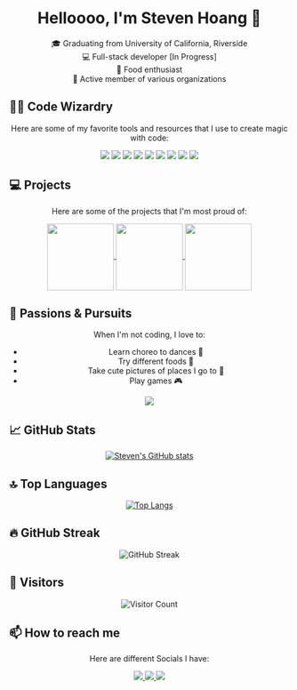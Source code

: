 <div align="center">

# Helloooo, I'm Steven Hoang 🤘

🎓 Graduating from University of California, Riverside <br>
💻 Full-stack developer [In Progress] <br>
🍔 Food enthusiast <br>
🤝 Active member of various organizations <br>

</div>

## 🧙‍♂️ Code Wizardry
<div align="center">

Here are some of my favorite tools and resources that I use to create magic with code:

</div>

<div align="center">

<img src="https://img.shields.io/badge/Editor-VSCode-007ACC?logo=visual-studio-code&logoColor=white">
<img src="https://img.shields.io/badge/Editor-Clion-2C8EBB?logo=clion&logoColor=white">
<img src="https://img.shields.io/badge/Framework-React_Native-61DAFB?logo=react&logoColor=white">
<img src="https://img.shields.io/badge/Language-C++-00599C?logo=c%2B%2B&logoColor=white">
<img src="https://img.shields.io/badge/Language-Java-007396?logo=java&logoColor=white">
<img src="https://img.shields.io/badge/Language-Python-3776AB?logo=python&logoColor=white">
<img src="https://img.shields.io/badge/Design-Figma-F24E1E?logo=figma&logoColor=white">
<img src="https://img.shields.io/badge/Design-PenPot-2C2E5D?logo=penpot&logoColor=white">
<img src="https://img.shields.io/badge/Deployment-EXPO_GO-000020?logo=expo&logoColor=white">

</div>

## 💻 Projects
<div align="center">

Here are some of the projects that I'm most proud of:

</div>

<div align="center">

<a href="https://github.com/teamrocketuno/flushfinder">
  <img align="center" height="120px" src="https://github-readme-stats.vercel.app/api/pin/?username=teamrocketuno&repo=flushfinder&theme=radical" />
</a>
<a href="https://github.com/TeamFoodies/WhatsGood">
  <img align="center" height="120px" src="https://github-readme-stats.vercel.app/api/pin/?username=teamfoodies&repo=whatsgood&theme=radical" />
</a>
<a href="https://github.com/xcaracal/CS179J_FINAL_PROJECT">
  <img align="center" height="120px" src="https://github-readme-stats.vercel.app/api/pin/?username=xcaracal&repo=cs179j_final_project&theme=radical" />
</a>

</div>

## 🌟 Passions & Pursuits
<div align="center">

When I'm not coding, I love to:

-  Learn choreo to dances 🕺
-  Try different foods 🍣
-  Take cute pictures of places I go to 📸
-  Play games 🎮

![](https://github.com/xcaracal/xcaracal/blob/main/tighnari.gif)
  
  

</div>

## 📈 GitHub Stats
<div align="center">

[![Steven's GitHub stats](https://github-readme-stats.vercel.app/api?username=xcaracal&count_private=true&show_icons=true&theme=radical)](https://github.com/hoangsteven)

</div>

## 🔝 Top Languages
<div align="center">

[![Top Langs](https://github-readme-stats.vercel.app/api/top-langs/?username=xcaracal&layout=compact&theme=radical)](https://github.com/xcaracal)

</div>

## 🔥 GitHub Streak
<div align="center">

![GitHub Streak](https://github-readme-streak-stats.herokuapp.com/?user=xcaracal&theme=radical)

</div>

## 👀 Visitors
<div align="center">

![Visitor Count](https://profile-counter.glitch.me/{xcaracal}/count.svg)

</div>


## 📫 How to reach me
<div align="center">

Here are different Socials I have:

</div>

<div align="center">

<a href="mailto:hoangste22@gmail.com">
  <img src="https://img.shields.io/badge/Email-hoangste22%40gmail.com-D14836?logo=gmail&logoColor=white">
</a>
<a href="https://www.linkedin.com/in/steven-hoang-48a6b5196/">
  <img src="https://img.shields.io/badge/LinkedIn-0077B5?logo=linkedin&logoColor=white">
</a>
<a href="https://www.instagram.com/stvn.hg/">
  <img src="https://img.shields.io/badge/Instagram-E4405F?logo=instagram&logoColor=white">
</a>

</div>


